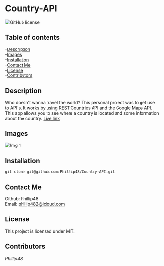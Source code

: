 # Country-API
![GitHub license](https://img.shields.io/badge/license-MIT-blue.svg)  
  
## Table of contents   
-[Description](#Description)   
-[Images](#Images)     
-[Installation](#Installation)  
-[Contact Me](#Contact-Me)    
-[License](#License)  
-[Contributors](#Contributors)  

## Description  
Who doesn't wanna travel the world? This personal project was to get use to API's. It works by using REST Countries API and the Google Maps API. This app allows you to see where a country is located and some information about the country. 
[Live link](https://phillip48.github.io/Country-API/)  

## Images  
![Img 1]()  

## Installation     
`git clone git@github.com:Phillip48/Country-API.git`  

## Contact Me  
Github: Phillip48  
Email: phillip482@icloud.com  

## License
This project is licensed under MIT.

## Contributors  
*Phillip48*  
